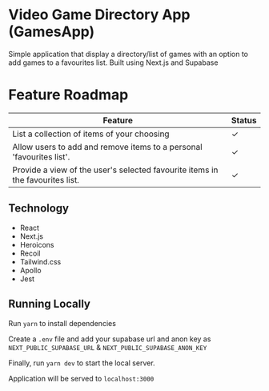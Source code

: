 # Video Game Directory App (GamesApp)

Simple application that display a directory/list of games with an option to add games to a favourites list. Built using Next.js and Supabase

# Feature Roadmap

| **Feature**                                                                   | **Status** |
| ----------------------------------------------------------------------------- | ---------- |
| List a collection of items of your choosing                                   | ✓          |
| Allow users to add and remove items to a personal 'favourites list'.          | ✓          |
| Provide a view of the user's selected favourite items in the favourites list. | ✓          |

## Technology

- React
- Next.js
- Heroicons
- Recoil
- Tailwind.css
- Apollo
- Jest

## Running Locally

Run `yarn` to install dependencies

Create a `.env` file and add your supabase url and anon key as `NEXT_PUBLIC_SUPABASE_URL` & `NEXT_PUBLIC_SUPABASE_ANON_KEY`

Finally, run `yarn dev` to start the local server.

Application will be served to `localhost:3000`

